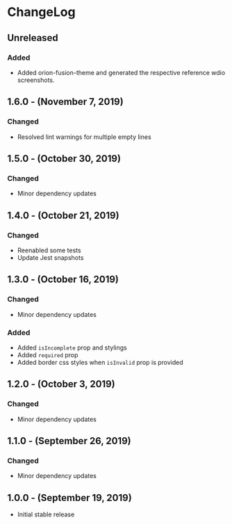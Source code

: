 ChangeLog
=========

Unreleased
----------
### Added
* Added orion-fusion-theme and generated the respective reference wdio screenshots.

1.6.0 - (November 7, 2019)
--------
### Changed
* Resolved lint warnings for multiple empty lines

1.5.0 - (October 30, 2019)
------------------
### Changed
* Minor dependency updates

1.4.0 - (October 21, 2019)
------------------
### Changed
* Reenabled some tests
* Update Jest snapshots

1.3.0 - (October 16, 2019)
------------------
### Changed
* Minor dependency updates

### Added
* Added `isIncomplete` prop and stylings
* Added `required` prop
* Added border css styles when `isInvalid` prop is provided

1.2.0 - (October 3, 2019)
------------------
### Changed
* Minor dependency updates

1.1.0 - (September 26, 2019)
------------------
### Changed
* Minor dependency updates

1.0.0 - (September 19, 2019)
-------------------------
* Initial stable release
